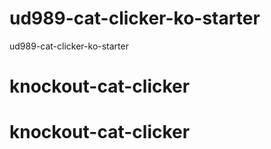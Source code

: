 ud989-cat-clicker-ko-starter
============================

ud989-cat-clicker-ko-starter
# knockout-cat-clicker
# knockout-cat-clicker
